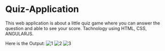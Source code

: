 # Quiz-Application
This web application is about a little quiz game where you can answer the question and able to see your score. Tachnology using HTML, CSS, ANGULARJS.

Here is the Output:
![1](https://github.com/subrato654/Quiz-Application/assets/83972868/8cdf9a09-a9c2-45a6-a2f8-a6d350a01b2b)
![2](https://github.com/subrato654/Quiz-Application/assets/83972868/0e0823aa-5dfe-4fc8-8d35-d0d7b934b8d4)
![3](https://github.com/subrato654/Quiz-Application/assets/83972868/627e8cdc-6487-48d5-ae07-3497daf56d2a)
